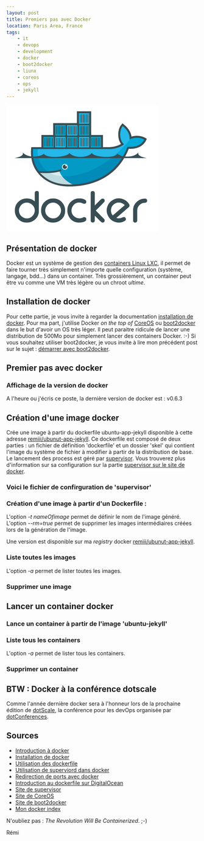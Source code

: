 ```yaml
---
layout: post
title: Premiers pas avec Docker
location: Paris Area, France
tags:
    - it
    - devops
    - development
    - docker
    - boot2docker
    - liunx
    - coreos
    - ops
    - jekyll
---
```


<img src="/assets/images/blog/image00028.png" class="img-responsive"/><br />

## Présentation de docker

Docker est un système de gestion des [containers Linux LXC](http://linuxcontainers.org), il permet de faire tourner très simplement n'importe quelle configuration (système, langage, bdd...) dans un container. Très grossièrement, un container peut être vu comme une VM très légère ou un chroot *ultime*.

## Installation de docker

Pour cette partie, je vous invite à regarder la documentation [installation de docker](http://docs.docker.io/en/latest/installation/ubuntulinux/). Pour ma part, j'utilise Docker *on the top of* [CoreOS](https://coreos.com) ou [boot2docker](http://boot2docker.github.io) dans le but d'avoir un OS très léger. Il peut paraitre ridicule de lancer une distribution de 500Mo pour simplement lancer des containers Docker. :-) Si vous souhaitez utiliser boot2docker, je vous invite à lire mon précédent post sur le sujet : [démarrer avec boot2docker](http://remibarbe.fr/blog/2014/02/16/boot2docker-docker-sur-un-os-leger/).

## Premier pas avec docker

### Affichage de la version de docker

<script src="https://gist.github.com/Remiii/9273924.js"></script>

A l'heure ou j'écris ce poste, la dernière version de docker est : v0.6.3

## Création d'une image docker

Crée une image à partir du dockerfile ubuntu-app-jekyll disponible à cette adresse [remiii/ubunut-app-jekyll](https://github.com/Remiii/remiii-dockerfile-ubuntu-app-jekyll). Ce dockerfile est composé de deux parties : un fichier de définition 'dockerfile' et un dossier 'skel' qui contient l'image du système de fichier à modifier à partir de la distribution de base. Le lancement des process est géré par [supervisor](http://supervisord.org). Vous trouverez plus d'information sur sa configuration sur la partie [supervisor sur le site de docker](http://docs.docker.io/en/latest/examples/using_supervisord/).

<script src="https://gist.github.com/Remiii/9273720.js"></script>

### Voici le fichier de confirguration de 'supervisor'

<script src="https://gist.github.com/Remiii/9273738.js"></script>

### Création d'une image à partir d'un Dockerfile :

<script src="https://gist.github.com/Remiii/9273761.js"></script>
L'option *-t nameOfimage* permet de définir le nom de l'image généré.
L'option *--rm=true* permet de supprimer les images intermédiaires créées lors de la génération de l'image.

Une version est disponible sur ma *registry* docker [remiii/ubunut-app-jekyll](https://index.docker.io/u/remiii/remiii-dockerfile-ubuntu-app-j/).

### Liste toutes les images

<script src="https://gist.github.com/Remiii/9273785.js"></script>
L'option *-a* permet de lister toutes les images.

### Supprimer une image

<script src="https://gist.github.com/Remiii/9273807.js"></script>

## Lancer un container docker

### Lance un container à partir de l'image 'ubuntu-jekyll'

<script src="https://gist.github.com/Remiii/9273818.js"></script>

### Liste tous les containers

<script src="https://gist.github.com/Remiii/9273833.js"></script>
L'option *-a* permet de lister tous les containers.

### Supprimer un container

<script src="https://gist.github.com/Remiii/9273838.js"></script>

## BTW : Docker à la conférence dotscale

Comme l'année dernière docker sera à l'honneur lors de la prochaine édition de [dotScale](http://www.dotscale.eu), la conférence pour les devOps organisée par [dotConferences](http://www.dotconferences.eu).

## Sources

* [Introduction à docker](https://www.docker.io/learn/dockerfile/level1/)
* [Installation de docker](http://docs.docker.io/en/latest/installation/ubuntulinux/)
* [Utilisation des dockerfile](http://docs.docker.io/en/latest/reference/builder/)
* [Utilisation de superviord dans docker](http://docs.docker.io/en/latest/examples/using_supervisord/)
* [Redirection de ports avec docker](http://docs.docker.io/en/latest/use/port_redirection/)
* [Introduction au dockerfile sur DigitalOcean](https://www.digitalocean.com/community/articles/docker-explained-using-dockerfiles-to-automate-building-of-images)
* [Site de supervisor](http://supervisord.org)
* [Site de CoreOS](https://coreos.com)
* [Site de boot2docker](http://boot2docker.github.io)
* [Mon docker index](https://index.docker.io/u/remiii/)

N'oubliez pas : *The Revolution Will Be Containerized*. ;-)

Rémi

